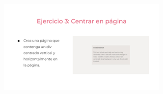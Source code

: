 ![](https://github.com/JuanManuelGilQuiroga/identificacionCajas/blob/ejercicio_3/storage/img/ejercicio3.png)
